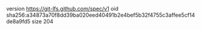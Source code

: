 version https://git-lfs.github.com/spec/v1
oid sha256:a34873a70f8dd39ba020eed40491b2e4bef5b32f4755c3affee5cf14de8a9fd5
size 204
